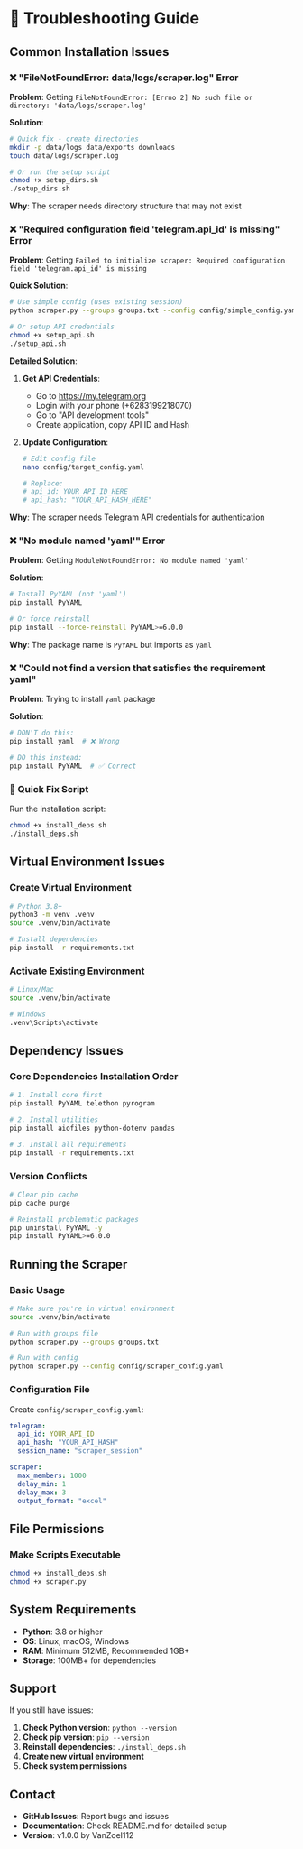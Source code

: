 # 🔧 Troubleshooting Guide

## Common Installation Issues

### ❌ "FileNotFoundError: data/logs/scraper.log" Error

**Problem**: Getting `FileNotFoundError: [Errno 2] No such file or directory: 'data/logs/scraper.log'`

**Solution**:
```bash
# Quick fix - create directories
mkdir -p data/logs data/exports downloads
touch data/logs/scraper.log

# Or run the setup script
chmod +x setup_dirs.sh
./setup_dirs.sh
```

**Why**: The scraper needs directory structure that may not exist

### ❌ "Required configuration field 'telegram.api_id' is missing" Error

**Problem**: Getting `Failed to initialize scraper: Required configuration field 'telegram.api_id' is missing`

**Quick Solution**:
```bash
# Use simple config (uses existing session)
python scraper.py --groups groups.txt --config config/simple_config.yaml

# Or setup API credentials
chmod +x setup_api.sh
./setup_api.sh
```

**Detailed Solution**:
1. **Get API Credentials**:
   - Go to https://my.telegram.org
   - Login with your phone (+6283199218070)
   - Go to "API development tools"
   - Create application, copy API ID and Hash

2. **Update Configuration**:
   ```bash
   # Edit config file
   nano config/target_config.yaml

   # Replace:
   # api_id: YOUR_API_ID_HERE
   # api_hash: "YOUR_API_HASH_HERE"
   ```

**Why**: The scraper needs Telegram API credentials for authentication

### ❌ "No module named 'yaml'" Error

**Problem**: Getting `ModuleNotFoundError: No module named 'yaml'`

**Solution**:
```bash
# Install PyYAML (not 'yaml')
pip install PyYAML

# Or force reinstall
pip install --force-reinstall PyYAML>=6.0.0
```

**Why**: The package name is `PyYAML` but imports as `yaml`

### ❌ "Could not find a version that satisfies the requirement yaml"

**Problem**: Trying to install `yaml` package

**Solution**:
```bash
# DON'T do this:
pip install yaml  # ❌ Wrong

# DO this instead:
pip install PyYAML  # ✅ Correct
```

### 🚀 Quick Fix Script

Run the installation script:
```bash
chmod +x install_deps.sh
./install_deps.sh
```

## Virtual Environment Issues

### Create Virtual Environment
```bash
# Python 3.8+
python3 -m venv .venv
source .venv/bin/activate

# Install dependencies
pip install -r requirements.txt
```

### Activate Existing Environment
```bash
# Linux/Mac
source .venv/bin/activate

# Windows
.venv\Scripts\activate
```

## Dependency Issues

### Core Dependencies Installation Order
```bash
# 1. Install core first
pip install PyYAML telethon pyrogram

# 2. Install utilities
pip install aiofiles python-dotenv pandas

# 3. Install all requirements
pip install -r requirements.txt
```

### Version Conflicts
```bash
# Clear pip cache
pip cache purge

# Reinstall problematic packages
pip uninstall PyYAML -y
pip install PyYAML>=6.0.0
```

## Running the Scraper

### Basic Usage
```bash
# Make sure you're in virtual environment
source .venv/bin/activate

# Run with groups file
python scraper.py --groups groups.txt

# Run with config
python scraper.py --config config/scraper_config.yaml
```

### Configuration File
Create `config/scraper_config.yaml`:
```yaml
telegram:
  api_id: YOUR_API_ID
  api_hash: "YOUR_API_HASH"
  session_name: "scraper_session"

scraper:
  max_members: 1000
  delay_min: 1
  delay_max: 3
  output_format: "excel"
```

## File Permissions

### Make Scripts Executable
```bash
chmod +x install_deps.sh
chmod +x scraper.py
```

## System Requirements

- **Python**: 3.8 or higher
- **OS**: Linux, macOS, Windows
- **RAM**: Minimum 512MB, Recommended 1GB+
- **Storage**: 100MB+ for dependencies

## Support

If you still have issues:

1. **Check Python version**: `python --version`
2. **Check pip version**: `pip --version`
3. **Reinstall dependencies**: `./install_deps.sh`
4. **Create new virtual environment**
5. **Check system permissions**

## Contact

- **GitHub Issues**: Report bugs and issues
- **Documentation**: Check README.md for detailed setup
- **Version**: v1.0.0 by VanZoel112